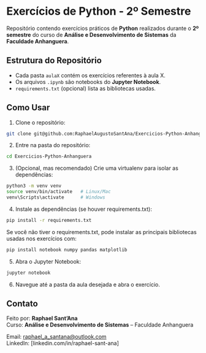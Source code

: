 # Exercícios de Python - 2º Semestre

Repositório contendo exercícios práticos de **Python** realizados durante o **2º semestre** do curso de **Análise e Desenvolvimento de Sistemas** da **Faculdade Anhanguera**.

## Estrutura do Repositório

- Cada pasta `aulaX` contém os exercícios referentes à aula X.  
- Os arquivos `.ipynb` são notebooks do **Jupyter Notebook**.  
- `requirements.txt` (opcional) lista as bibliotecas usadas.

## Como Usar

1. Clone o repositório:

```bash
git clone git@github.com:RaphaelAugustoSantAna/Exercicios-Python-Anhanguera.git
```

2. Entre na pasta do repositório:

```bash
cd Exercicios-Python-Anhanguera
```
3. (Opcional, mas recomendado) Crie uma virtualenv para isolar as dependências:

```bash
python3 -m venv venv
source venv/bin/activate   # Linux/Mac
venv\Scripts\activate      # Windows
```
4. Instale as dependências (se houver requirements.txt):

```bash
pip install -r requirements.txt
```
Se você não tiver o requirements.txt, pode instalar as principais bibliotecas usadas nos exercícios com:

```bash
pip install notebook numpy pandas matplotlib
```
5. Abra o Jupyter Notebook:

```bash
jupyter notebook
```
6. Navegue até a pasta da aula desejada e abra o exercício.

## Contato

Feito por: **Raphael Sant’Ana**  
Curso: **Análise e Desenvolvimento de Sistemas** – Faculdade Anhanguera  

Email: raphael_a_santana@outlook.com  
LinkedIn: [linkedin.com/in/raphael-sant-ana]

